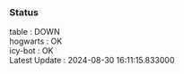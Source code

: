 ### Status


table : DOWN  
hogwarts : OK  
icy-bot : OK  
Latest Update : 2024-08-30 16:11:15.833000
